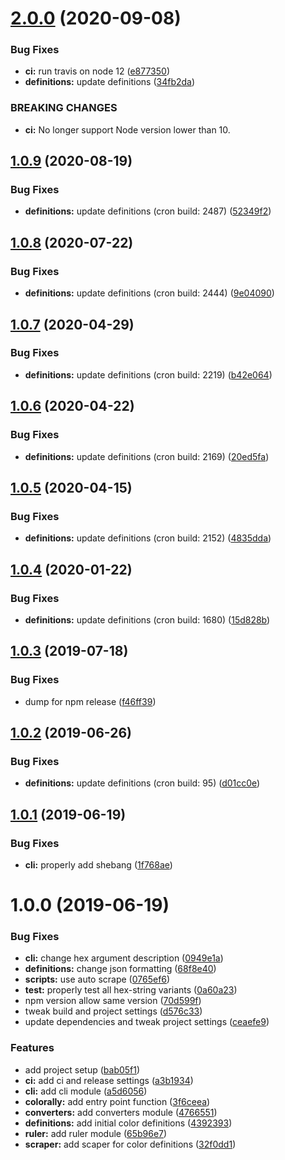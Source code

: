 # [2.0.0](https://github.com/sQVe/colorally/compare/v1.0.9...v2.0.0) (2020-09-08)


### Bug Fixes

* **ci:** run travis on node 12 ([e877350](https://github.com/sQVe/colorally/commit/e877350f5dea30c229c6609751fef7e2d85c4018))
* **definitions:** update definitions ([34fb2da](https://github.com/sQVe/colorally/commit/34fb2da74a8be61cd85ce070acf2525afe9b3ead))


### BREAKING CHANGES

* **ci:** No longer support Node version lower than 10.

## [1.0.9](https://github.com/sQVe/colorally/compare/v1.0.8...v1.0.9) (2020-08-19)


### Bug Fixes

* **definitions:** update definitions (cron build: 2487) ([52349f2](https://github.com/sQVe/colorally/commit/52349f241ffeadb02759a46a89be3953eb660d90))

## [1.0.8](https://github.com/sQVe/colorally/compare/v1.0.7...v1.0.8) (2020-07-22)


### Bug Fixes

* **definitions:** update definitions (cron build: 2444) ([9e04090](https://github.com/sQVe/colorally/commit/9e0409081a83eb8cf1093381577c8682f0bb1c02))

## [1.0.7](https://github.com/sQVe/colorally/compare/v1.0.6...v1.0.7) (2020-04-29)


### Bug Fixes

* **definitions:** update definitions (cron build: 2219) ([b42e064](https://github.com/sQVe/colorally/commit/b42e06454f7d7baac09a2a16f93bc12044f96cad))

## [1.0.6](https://github.com/sQVe/colorally/compare/v1.0.5...v1.0.6) (2020-04-22)


### Bug Fixes

* **definitions:** update definitions (cron build: 2169) ([20ed5fa](https://github.com/sQVe/colorally/commit/20ed5fad9001896b4a615863ff840c0a0836287e))

## [1.0.5](https://github.com/sQVe/colorally/compare/v1.0.4...v1.0.5) (2020-04-15)


### Bug Fixes

* **definitions:** update definitions (cron build: 2152) ([4835dda](https://github.com/sQVe/colorally/commit/4835ddadae7f01bd59ac077299de6377de3dcb1c))

## [1.0.4](https://github.com/sQVe/colorally/compare/v1.0.3...v1.0.4) (2020-01-22)


### Bug Fixes

* **definitions:** update definitions (cron build: 1680) ([15d828b](https://github.com/sQVe/colorally/commit/15d828ba91f4b970af2badfa0473f3d2b1d06572))

## [1.0.3](https://github.com/sQVe/colorally/compare/v1.0.2...v1.0.3) (2019-07-18)


### Bug Fixes

* dump for npm release ([f46ff39](https://github.com/sQVe/colorally/commit/f46ff39))

## [1.0.2](https://github.com/sQVe/colorally/compare/v1.0.1...v1.0.2) (2019-06-26)


### Bug Fixes

* **definitions:** update definitions (cron build: 95) ([d01cc0e](https://github.com/sQVe/colorally/commit/d01cc0e))

## [1.0.1](https://github.com/sQVe/colorally/compare/v1.0.0...v1.0.1) (2019-06-19)


### Bug Fixes

* **cli:** properly add shebang ([1f768ae](https://github.com/sQVe/colorally/commit/1f768ae))

# 1.0.0 (2019-06-19)


### Bug Fixes

* **cli:** change hex argument description ([0949e1a](https://github.com/sQVe/colorally/commit/0949e1a))
* **definitions:** change json formatting ([68f8e40](https://github.com/sQVe/colorally/commit/68f8e40))
* **scripts:** use auto scrape ([0765ef6](https://github.com/sQVe/colorally/commit/0765ef6))
* **test:** properly test all hex-string variants ([0a60a23](https://github.com/sQVe/colorally/commit/0a60a23))
* npm version allow same version ([70d599f](https://github.com/sQVe/colorally/commit/70d599f))
* tweak build and project settings ([d576c33](https://github.com/sQVe/colorally/commit/d576c33))
* update dependencies and tweak project settings ([ceaefe9](https://github.com/sQVe/colorally/commit/ceaefe9))


### Features

* add project setup ([bab05f1](https://github.com/sQVe/colorally/commit/bab05f1))
* **ci:** add ci and release settings ([a3b1934](https://github.com/sQVe/colorally/commit/a3b1934))
* **cli:** add cli module ([a5d6056](https://github.com/sQVe/colorally/commit/a5d6056))
* **colorally:** add entry point function ([3f6ceea](https://github.com/sQVe/colorally/commit/3f6ceea))
* **converters:** add converters module ([4766551](https://github.com/sQVe/colorally/commit/4766551))
* **definitions:** add initial color definitions ([4392393](https://github.com/sQVe/colorally/commit/4392393))
* **ruler:** add ruler module ([65b96e7](https://github.com/sQVe/colorally/commit/65b96e7))
* **scraper:** add scaper for color definitions ([32f0dd1](https://github.com/sQVe/colorally/commit/32f0dd1))
